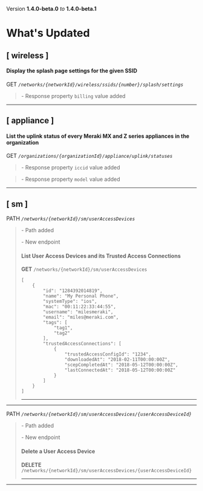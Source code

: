 Version **1.4.0-beta.0** _to_ **1.4.0-beta.1**

What's Updated
==============

\[ wireless \]
--------------

#### Display the splash page settings for the given SSID

GET _`/networks/{networkId}/wireless/ssids/{number}/splash/settings`_

> \- Response property `billing` value added

* * *

\[ appliance \]
---------------

#### List the uplink status of every Meraki MX and Z series appliances in the organization

GET _`/organizations/{organizationId}/appliance/uplink/statuses`_

> \- Response property `iccid` value added

> \- Response property `model` value added

* * *

\[ sm \]
--------

PATH _`/networks/{networkId}/sm/userAccessDevices`_

> \- Path added  
>   
> \- New endpoint
> 
> #### List User Access Devices and its Trusted Access Connections
> 
> **GET** `/networks/{networkId}/sm/userAccessDevices`  
> 
>     [
>         {
>             "id": "1284392014819",
>             "name": "My Personal Phone",
>             "systemType": "ios",
>             "mac": "00:11:22:33:44:55",
>             "username": "milesmeraki",
>             "email": "miles@meraki.com",
>             "tags": [
>                 "tag1",
>                 "tag2"
>             ],
>             "trustedAccessConnections": [
>                 {
>                     "trustedAccessConfigId": "1234",
>                     "downloadedAt": "2018-02-11T00:00:00Z",
>                     "scepCompletedAt": "2018-05-12T00:00:00Z",
>                     "lastConnectedAt": "2018-05-12T00:00:00Z"
>                 }
>             ]
>         }
>     ]
> 
> * * *

* * *

PATH _`/networks/{networkId}/sm/userAccessDevices/{userAccessDeviceId}`_

> \- Path added  
>   
> \- New endpoint
> 
> #### Delete a User Access Device
> 
> **DELETE** `/networks/{networkId}/sm/userAccessDevices/{userAccessDeviceId}`  
> 
> * * *

* * *